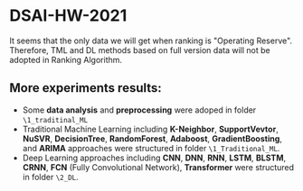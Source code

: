 # DSAI-HW-2021

It seems that the only data we will get when ranking is "Operating Reserve". Therefore, TML and DL methods based on full version data will not be adopted in Ranking Algorithm.


## More experiments results:
- Some **data analysis** and **preprocessing** were adoped in folder `\1_traditinal_ML`
- Traditional Machine Learning including **K-Neighbor**, **SupportVevtor**, **NuSVR**, **DecisionTree**, **RandomForest**, **Adaboost**, **GradientBoosting**, and **ARIMA** approaches were structured in folder `\1_Traditional_ML`.
- Deep Learning approaches including **CNN**, **DNN**, **RNN**, **LSTM**, **BLSTM**, **CRNN**, **FCN** (Fully Convolutional Network), **Transformer** were structured in folder `\2_DL`.
